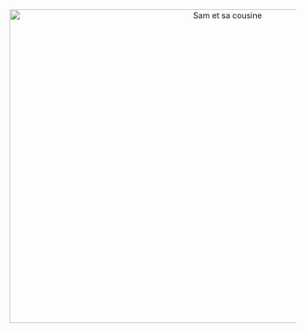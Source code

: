 <div align="center">
        <img src="https://i.pinimg.com/736x/50/ca/99/50ca997c4016a465a5c60c86f4c6a1f9.jpg" alt="Sam et sa cousine" style="width:750px; height:550px;"/>
</div>
